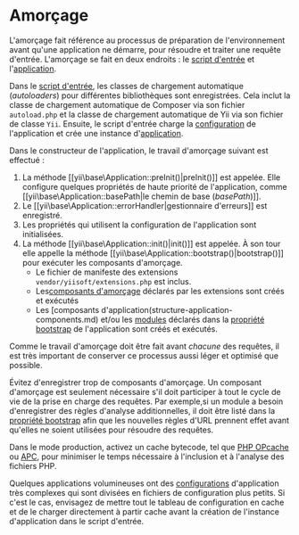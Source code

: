 Amorçage
=============

L'amorçage fait référence au processus de préparation de l'environnement avant qu'une application ne démarre, pour résoudre et traiter une requête d'entrée. L'amorçage se fait en deux endroits : le  [script d'entrée](structure-entry-scripts.md) et l'[application](structure-applications.md).

Dans le [script d'entrée](structure-entry-scripts.md), les classes de chargement automatique (*autoloaders*) pour différentes bibliothèques sont enregistrées. Cela inclut la classe de chargement automatique de Composer via son fichier `autoload.php` et la classe de chargement automatique de Yii via son fichier de classe `Yii`. Ensuite, le script d'entrée charge la [configuration](concept-configurations.md) de l'application et crée une instance d'[application](structure-applications.md).

Dans le constructeur de l'application, le travail d'amorçage suivant est effectué :

1. La méthode [[yii\base\Application::preInit()|preInit()]] est appelée. Elle configure quelques propriétés de haute priorité de l'application, comme  [[yii\base\Application::basePath|le chemin de base (*basePath*)]].
2. Le [[yii\base\Application::errorHandler|gestionnaire d'erreurs]] est enregistré.
3. Les propriétés qui utilisent la configuration de l'application sont initialisées.
4. La méthode [[yii\base\Application::init()|init()]] est appelée. À son tour elle appelle la méthode [[yii\base\Application::bootstrap()|bootstrap()]] pour exécuter les composants d'amorçage.
   - Le fichier de manifeste des extensions `vendor/yiisoft/extensions.php` est inclus.
   - Les[composants d'amorçage](structure-extensions.md#bootstrapping-classes) déclarés par les extensions sont créés et exécutés
   - Les [composants d'application(structure-application-components.md) et/ou les [modules](structure-modules.md) déclarés dans la [propriété bootstrap](structure-applications.md#bootstrap) de l'application sont créés et exécutés.

Comme le travail d'amorçage doit être fait avant *chacune* des requêtes, il est très important de conserver ce processus aussi léger et optimisé que possible. 

Évitez d'enregistrer trop de composants d'amorçage. Un composant d'amorçage est seulement nécessaire s'il doit participer à tout le cycle de vie de la prise en charge des requêtes. Par exemple,si un module a besoin d'enregistrer des règles d'analyse additionnelles, il doit être listé dans la [propriété bootstrap](structure-applications.md#bootstrap) afin que les nouvelles règles d'URL prennent effet avant qu'elles ne soient utilisées pour résoudre des requêtes.

Dans le mode production, activez un cache bytecode, tel que [PHP OPcache] ou [APC], pour minimiser le temps nécessaire à l'inclusion et à l'analyse des fichiers PHP.

[PHP OPcache]: http://php.net/manual/en/intro.opcache.php
[APC]: http://php.net/manual/en/book.apc.php

Quelques applications volumineuses ont des [configurations](concept-configurations.md) d'application très complexes qui sont divisées en fichiers de configuration plus petits. Si c'est le cas, envisagez de mettre tout le tableau de configuration en cache et de le charger directement à partir cache avant la création de l'instance d'application dans le script d'entrée. 
